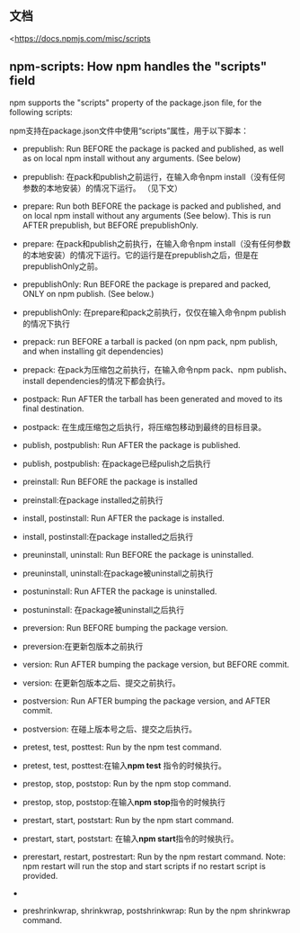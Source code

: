 ## 文档
<https://docs.npmjs.com/misc/scripts
>

## npm-scripts: How npm handles the "scripts" field
npm supports the "scripts" property of the package.json file, for the following scripts:

npm支持在package.json文件中使用“scripts”属性，用于以下脚本：

- prepublish: Run BEFORE the package is packed and published, as well as on local npm install without any arguments. (See below)
- prepublish: 在pack和publish之前运行，在输入命令npm install（没有任何参数的本地安装）的情况下运行。 （见下文）

- prepare: Run both BEFORE the package is packed and published, and on local npm install without any arguments (See below). This is run AFTER prepublish, but BEFORE prepublishOnly.
- prepare: 在pack和publish之前执行，在输入命令npm install（没有任何参数的本地安装）的情况下运行。它的运行是在prepublish之后，但是在prepublishOnly之前。

- prepublishOnly: Run BEFORE the package is prepared and packed, ONLY on npm publish. (See below.)
- prepublishOnly: 在prepare和pack之前执行，仅仅在输入命令npm publish的情况下执行

- prepack: run BEFORE a tarball is packed (on npm pack, npm publish, and when installing git dependencies)
- prepack: 在pack为压缩包之前执行，在输入命令npm pack、npm publish、install dependencies的情况下都会执行。

- postpack: Run AFTER the tarball has been generated and moved to its final destination.
- postpack: 在生成压缩包之后执行，将压缩包移动到最终的目标目录。

- publish, postpublish: Run AFTER the package is published.
- publish, postpublish: 在package已经pulish之后执行

- preinstall: Run BEFORE the package is installed
- preinstall:在package installed之前执行

- install, postinstall: Run AFTER the package is installed.
- install, postinstall:在package installed之后执行

- preuninstall, uninstall: Run BEFORE the package is uninstalled.
- preuninstall, uninstall:在package被uninstall之前执行

- postuninstall: Run AFTER the package is uninstalled.
- postuninstall: 在package被uninstall之后执行

- preversion: Run BEFORE bumping the package version.
- preversion:在更新包版本之前执行

- version: Run AFTER bumping the package version, but BEFORE commit.
- version: 在更新包版本之后、提交之前执行。

- postversion: Run AFTER bumping the package version, and AFTER commit.
- postversion: 在碰上版本号之后、提交之后执行。

- pretest, test, posttest: Run by the npm test command.
- pretest, test, posttest:在输入**npm test** 指令的时候执行。

- prestop, stop, poststop: Run by the npm stop command.
- prestop, stop, poststop:在输入**npm stop**指令的时候执行

- prestart, start, poststart: Run by the npm start command.
- prestart, start, poststart: 在输入**npm start**指令的时候执行。

- prerestart, restart, postrestart: Run by the npm restart command. Note: npm restart will run the stop and start scripts if no restart script is provided.
- 
- preshrinkwrap, shrinkwrap, postshrinkwrap: Run by the npm shrinkwrap command.